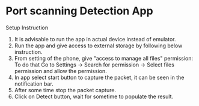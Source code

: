 # Port scanning Detection App
Setup Instruction
1. It is advisable to run the app in actual device instead of emulator.
2. Run the app and give access to external storage by following below instruction.
3. From setting of the phone, give "access to manage all files" permission:
     To do that Go to Settings ->
     Search for permission ->
     Select files permission and allow the permission.
4. In app select start button to capture the packet, it can be seen in the notification bar.
5. After some time stop the packet capture.
6. Click on Detect button, wait for sometime to populate the result.
